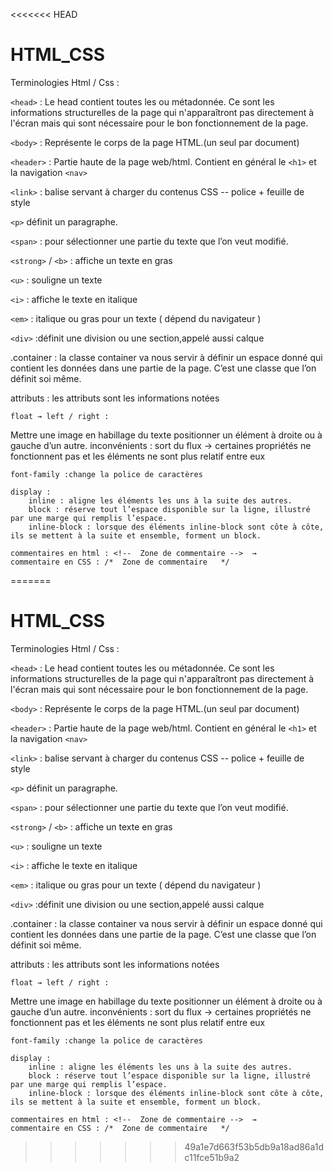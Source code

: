 <<<<<<< HEAD
# HTML_CSS
Terminologies Html / Css :

`<head>` : Le head contient toutes les <meta> ou métadonnée. Ce sont les informations structurelles de la page qui n'apparaîtront pas directement à l'écran mais qui sont nécessaire pour le bon fonctionnement de la page.

`<body>` : Représente le corps de la page HTML.(un seul par document)

`<header>` : Partie haute de la page web/html. Contient en général le `<h1>` et la navigation `<nav>`

`<link>`  : balise servant à charger du contenus CSS -- police + feuille de style

`<p>` définit un paragraphe.

`<span>` : pour sélectionner une partie du texte que l’on veut modifié.

`<strong>` / `<b>` : affiche un texte en gras

`<u>` : souligne un texte

`<i>` : affiche le texte en italique

`<em>` : italique ou gras pour un texte ( dépend du navigateur )

`<div>` :définit une division ou une section,appelé aussi calque


.container : la classe container va nous servir à définir un espace donné qui contient les données dans une partie de la page. C’est une classe que l’on définit soi même.

attributs : les attributs sont les informations notées

	float → left / right :
Mettre une image en habillage du texte
positionner un élément à droite ou à gauche d’un autre.
inconvénients : sort du flux → certaines propriétés ne fonctionnent pas et les éléments ne sont plus relatif entre eux

	font-family :change la police de caractères

	display :
		inline : aligne les éléments les uns à la suite des autres.
		block : réserve tout l’espace disponible sur la ligne, illustré par une marge qui remplis l’espace.
		inline-block : lorsque des éléments inline-block sont côte à côte, ils se mettent à la suite et ensemble, forment un block.

    commentaires en html : <!--  Zone de commentaire -->  →
    commentaire en CSS : /*  Zone de commentaire   */
=======
# HTML_CSS
Terminologies Html / Css :

`<head>` : Le head contient toutes les <meta> ou métadonnée. Ce sont les informations structurelles de la page qui n'apparaîtront pas directement à l'écran mais qui sont nécessaire pour le bon fonctionnement de la page.

`<body>` : Représente le corps de la page HTML.(un seul par document)

`<header>` : Partie haute de la page web/html. Contient en général le `<h1>` et la navigation `<nav>`

`<link>`  : balise servant à charger du contenus CSS -- police + feuille de style

`<p>` définit un paragraphe.

`<span>` : pour sélectionner une partie du texte que l’on veut modifié.

`<strong>` / `<b>` : affiche un texte en gras

`<u>` : souligne un texte

`<i>` : affiche le texte en italique

`<em>` : italique ou gras pour un texte ( dépend du navigateur )

`<div>` :définit une division ou une section,appelé aussi calque


.container : la classe container va nous servir à définir un espace donné qui contient les données dans une partie de la page. C’est une classe que l’on définit soi même.

attributs : les attributs sont les informations notées

	float → left / right :
Mettre une image en habillage du texte
positionner un élément à droite ou à gauche d’un autre.
inconvénients : sort du flux → certaines propriétés ne fonctionnent pas et les éléments ne sont plus relatif entre eux

	font-family :change la police de caractères

	display :
		inline : aligne les éléments les uns à la suite des autres.
		block : réserve tout l’espace disponible sur la ligne, illustré par une marge qui remplis l’espace.
		inline-block : lorsque des éléments inline-block sont côte à côte, ils se mettent à la suite et ensemble, forment un block.

    commentaires en html : <!--  Zone de commentaire -->  →
    commentaire en CSS : /*  Zone de commentaire   */
>>>>>>> 49a1e7d663f53b5db9a18ad86a1dc11fce51b9a2
